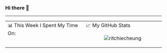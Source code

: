 ### Hi there 👋
---
<table width="1000px">
 <tr>
<td valign="top" width="50%">
📊 This Week I Spent My Time On:
<!--START_SECTION:waka-->
<!--END_SECTION:waka-->
</td>
<td valign="top" width="50%">
📈 My GitHub Stats
<p align="center"> <img src="https://github-readme-stats.vercel.app/api?username=ritchiecheung&show_icons=true&theme=gotham" alt="ritchiecheung" />
</td>
  </tr>
  </table>
